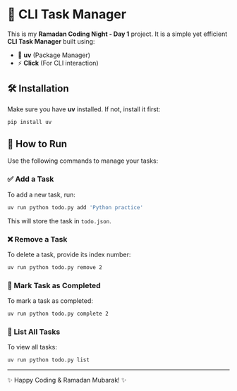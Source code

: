 # 🌙 CLI Task Manager

This is my **Ramadan Coding Night - Day 1** project. It is a simple yet efficient **CLI Task Manager** built using:

- 🚀 **uv** (Package Manager)
- ⚡ **Click** (For CLI interaction)

## 🛠️ Installation
Make sure you have **uv** installed. If not, install it first:
```bash
pip install uv
```

## 🚀 How to Run
Use the following commands to manage your tasks:

### ✅ Add a Task
To add a new task, run:
```bash
uv run python todo.py add 'Python practice'
```
This will store the task in `todo.json`.

### ❌ Remove a Task
To delete a task, provide its index number:
```bash
uv run python todo.py remove 2
```

### 📌 Mark Task as Completed
To mark a task as completed:
```bash
uv run python todo.py complete 2
```

### 📜 List All Tasks
To view all tasks:
```bash
uv run python todo.py list
```

---
✨ Happy Coding & Ramadan Mubarak! ✨

